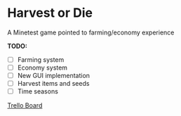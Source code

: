 [1]:  https://trello.com/b/QfnrAAE7 "Official Harvest Or Die Trello Board"

# Harvest or Die
A Minetest game pointed to farming/economy experience

**TODO:**
- [ ] Farming system
- [ ] Economy system
- [ ] New GUI implementation
- [ ] Harvest items and seeds
- [ ] Time seasons

[Trello Board][1]
